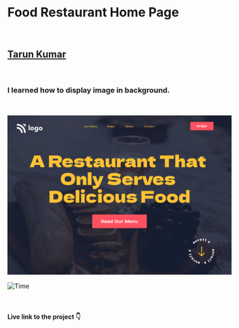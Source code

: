 # Food Restaurant Home Page

<br>

## [Tarun Kumar](https://github.com/tarun1892)


<br>

### I learned how to display image in background.

<br>

![Food Restaurant Home Page](./2.png)

![Time](https://img.shields.io/badge/TIme-1--2%20Hours-brightgreen "Time taken to do this project")

<br>

#### Live link to the project 👇



<br>






